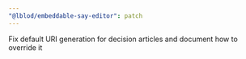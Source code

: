 ```yaml
---
"@lblod/embeddable-say-editor": patch
---
```


Fix default URI generation for decision articles and document how to override it
